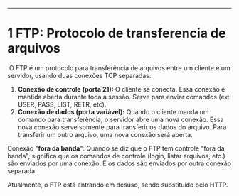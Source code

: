 
---
# 1 FTP: Protocolo de transferencia de arquivos
 O FTP é um protocolo para transferência de arquivos entre um cliente e um servidor, usando duas conexões TCP separadas:
1. **Conexão de controle (porta 21):** O cliente se conecta. Essa conexão é mantida aberta durante toda a sessão. Serve para enviar comandos (ex: USER, PASS, LIST, RETR, etc).
2. **Conexão de dados (porta variável):** Quando o cliente manda um comando para transferência, o servidor abre uma nova conexão. Essa nova conexão serve somente para transferir os dados do arquivo. Para transferir um outro arquivo, uma nova conexão será aberta.

Conexão "**fora da banda**": Quando se diz que o FTP tem controle "fora da banda", significa que os comandos de controle (login, listar arquivos, etc.) são enviados por uma conexão. E os dados são enviados por outra conexão separada.  
  
Atualmente, o FTP está entrando em desuso, sendo substituído pelo HTTP.
